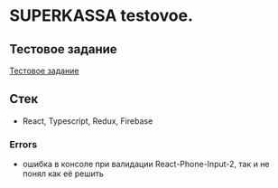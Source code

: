 # SUPERKASSA testovoe.

## Тестовое задание

[Тестовое задание](/task.md)

## Стек

- React, Typescript, Redux, Firebase

### Errors

- ошибка в консоле при валидации React-Phone-Input-2, так и не понял как её решить
